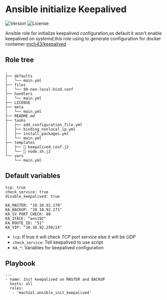 # Ansible initialize Keepalived

![Version](https://img.shields.io/github/v/release/mach1el/ansible_init_keepalived?color=brown&style=plastic) ![License](https://img.shields.io/github/license/mach1el/ansible_init_keepalived?color=purple&style=plastic)

Ansible role for initialize keepalived configuration,as default it won't enable keepalived on systemd,this role using to generate configuration for docker container [mich43/keepalived](https://github.com/mach1el/docker-keepalived)

## Role tree
```
.
├── defaults
│   └── main.yml
├── files
│   └── 99-non-local-bind.conf
├── handlers
│   └── main.yml
├── LICENSE
├── meta
│   └── main.yml
├── README.md
├── tasks
│   ├── add_configuration_file.yml
│   ├── binding_nonlocal_ip.yml
│   ├── install_packages.yml
│   └── main.yml
├── templates
│   ├──  keepalived.conf.j2
│   └──  node.sh.j2
└── vars
    └── main.yml
```

## Default variables
```
tcp: true
check_service: true
disable_keepalived: true

KA_MASTER: "10.10.92.170"
KA_BACKUP: "10.10.92.171"
KA_SV_PORT_CHECK: 80
KA_IFACE: "ens192"
KA_ROUTE_ID: "51"
KA_VIP: "10.10.92.250/24"
```

* `tcp`: If true it will check *TCP* port service else it will be *UDP*
* `check_service`: Tell keepalived to use script 
* `KA_*`: Variables for keepalived configuration

## Playbook
```
---
- name: Init keepalived on MASTER and BACKUP
  hosts: all
  roles:
   - 'mach1el.ansible_init_keepalived'
```